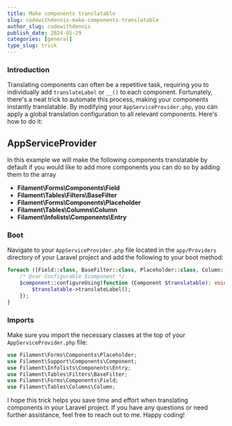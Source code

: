 ```yaml
---
title: Make components translatable
slug: codewithdennis-make-components-translatable
author_slug: codewithdennis
publish_date: 2024-05-29
categories: [general]
type_slug: trick
---
```


### Introduction

Translating components can often be a repetitive task, requiring you to individually add `translateLabel` or `__()` to each component. Fortunately, there's a neat trick to automate this process, making your components instantly translatable. By modifying your `AppServiceProvider.php`, you can apply a global translation configuration to all relevant components. Here's how to do it:

## AppServiceProvider
In this example we will make the following components translatable by default if you would like to add more components you can do so by adding them to the array
- **Filament\Forms\Components\Field**
- **Filament\Tables\Filters\BaseFilter**
- **Filament\Forms\Components\Placeholder**
- **Filament\Tables\Columns\Column**
- **Filament\Infolists\Components\Entry**

### Boot
Navigate to your `AppServiceProvider.php` file located in the `app/Providers` directory of your Laravel project and add the following to your boot method:
```php
foreach ([Field::class, BaseFilter::class, Placeholder::class, Column::class, Entry::class] as $component) {
    /* @var Configurable $component */
    $component::configureUsing(function (Component $translatable): void {
        $translatable->translateLabel();
    });
}
```

### Imports
Make sure you import the necessary classes at the top of your `AppServiceProvider.php` file:
```php
use Filament\Forms\Components\Placeholder;
use Filament\Support\Components\Component;
use Filament\Infolists\Components\Entry;
use Filament\Tables\Filters\BaseFilter;
use Filament\Forms\Components\Field;
use Filament\Tables\Columns\Column;
```

I hope this trick helps you save time and effort when translating components in your Laravel project. If you have any questions or need further assistance, feel free to reach out to me. Happy coding!